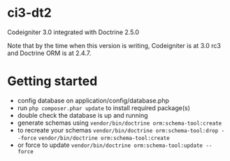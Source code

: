 # ci3-dt2
Codeigniter 3.0 integrated with Doctrine 2.5.0

Note that by the time when this version is writing, Codeigniter is at 3.0 rc3 and Doctrine ORM is at 2.4.7.

# Getting started
- config database on application/config/database.php
- run `php composer.phar update` to install required package(s)
- double check the database is up and running
- generate schemas using
  `vendor/bin/doctrine orm:schema-tool:create`
- to recreate your schemas
  `vendor/bin/doctrine orm:schema-tool:drop --force`
  `vendor/bin/doctrine orm:schema-tool:create`
- or force to update
  `vendor/bin/doctrine orm:schema-tool:update --force`